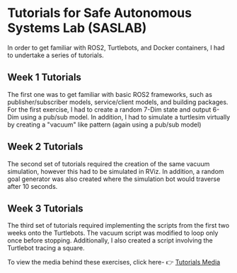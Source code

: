 # Tutorials for Safe Autonomous Systems Lab (SASLAB)

In order to get familiar with ROS2, Turtlebots, and Docker containers, I had to undertake a series of tutorials.

## Week 1 Tutorials 
The first one was to get familiar with basic ROS2 frameworks, such as publisher/subscriber models, service/client models, and building packages. For the first exercise, I had to create a random 7-Dim state and output 6-Dim using a pub/sub model. In addition, I had to simulate a
turtlesim virtually by creating a "vacuum" like pattern (again using a pub/sub model)

## Week 2 Tutorials 
The second set of tutorials required the creation of the same vacuum simulation, however this had to be simulated in RViz. In addition, a random goal generator was also created where the simulation bot would traverse after 10 seconds.  

## Week 3 Tutorials 
The third set of tutorials required implementing the scripts from the first two weeks onto the Turtlebots. The vacuum script was modified to loop only once before stopping. Additionally, I also created a script involving the Turtlebot tracing a square. 



To view the media behind these exercises, click here- 
👉 [Tutorials Media](https://github.com/KaustubhKanagalekar/SASLab_Tutorials/releases/latest)
